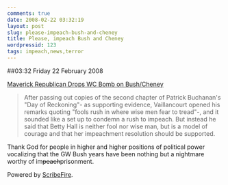 ```yaml
---
comments: true
date: 2008-02-22 03:32:19
layout: post
slug: please-impeach-bush-and-cheney
title: Please, impeach Bush and Cheney
wordpressid: 123
tags: impeach,news,terror
---
```


##03:32 Friday 22 February 2008

[Maverick Republican Drops WC Bomb on Bush/Cheney](http://www.opednews.com/articles/opedne_dan_dewa_080220_maverick_republican_.htm) 
 

> After passing out copies of the second chapter of Patrick Buchanan's "Day of Reckoning"- as supporting evidence, Vaillancourt opened his remarks quoting "fools rush in where wise men fear to tread"-, and it sounded like a set up to condemn a rush to impeach. But instead he said that Betty Hall is neither fool nor wise man, but is a model of courage and that her impeachment resolution should be supported. 



Thank God for people in higher and higher positions of political power vocalizing that the GW Bush years have been nothing but a nightmare worthy of im<del>peach</del>prisonment.



Powered by [ScribeFire](http://scribefire.com/).

